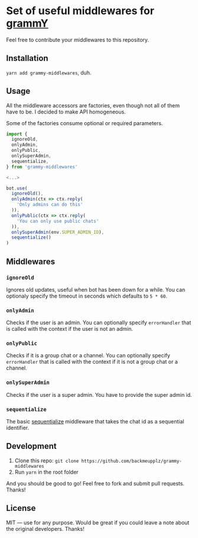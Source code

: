 # Set of useful middlewares for [grammY](https://grammy.dev/)

Feel free to contribute your middlewares to this repository.

## Installation

`yarn add grammy-middlewares`, duh.

## Usage

All the middleware accessors are factories, even though not all of them have to be. I decided to make API homogeneous.

Some of the factories consume optional or required parameters.

```typescript
import {
  ignoreOld,
  onlyAdmin,
  onlyPublic,
  onlySuperAdmin,
  sequentialize,
} from 'grammy-middlewares'

<...>

bot.use(
  ignoreOld(),
  onlyAdmin(ctx => ctx.reply(
    'Only admins can do this'
  )),
  onlyPublic(ctx => ctx.reply(
    'You can only use public chats'
  )),
  onlySuperAdmin(env.SUPER_ADMIN_ID),
  sequentialize()
)
```

## Middlewares

### `ignoreOld`

Ignores old updates, useful when bot has been down for a while. You can optionaly specify the timeout in seconds which defaults to `5 * 60`.

### `onlyAdmin`

Checks if the user is an admin. You can optionally specify `errorHandler` that is called with the context if the user is not an admin.

### `onlyPublic`

Checks if it is a group chat or a channel. You can optionally specify `errorHandler` that is called with the context if it is not a group chat or a channel.

### `onlySuperAdmin`

Checks if the user is a super admin. You have to provide the super admin id.

### `sequentialize`

The basic [sequentialize](https://grammy.dev/advanced/scaling.html#concurrency-is-hard) middleware that takes the chat id as a sequential identifier.

## Development

1. Clone this repo: `git clone https://github.com/backmeupplz/grammy-middlewares`
2. Run `yarn` in the root folder

And you should be good to go! Feel free to fork and submit pull requests. Thanks!

## License

MIT — use for any purpose. Would be great if you could leave a note about the original developers. Thanks!
